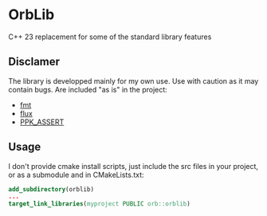 # OrbLib
C++ 23 replacement for some of the standard library features

## Disclamer
The library is developped mainly for my own use. Use with caution
as it may contain bugs.
Are included "as is" in the project:
  - [fmt](https://github.com/fmtlib/fmt/)
  - [flux](https://github.com/tcbrindle/flux/)
  - [PPK_ASSERT](https://github.com/fmtlib/fmt/)

## Usage
I don't provide cmake install scripts, just include the src files in your project,
or as a submodule and in CMakeLists.txt:

```cmake
add_subdirectory(orblib)
...
target_link_libraries(myproject PUBLIC orb::orblib)
```



